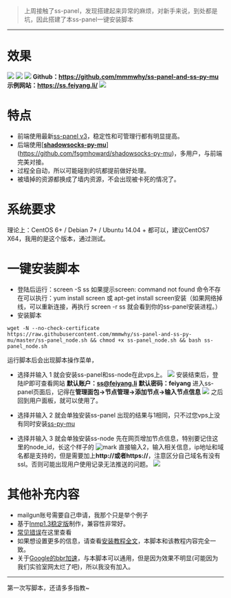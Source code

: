 > 上周接触了ss-panel，发现搭建起来异常的麻烦，对新手来说，到处都是坑，因此搭建了本ss-panel一键安装脚本

---

# 效果
![](http://cdn.mmmxcc.cn/blog/20170509/191015542.png)
![](http://cdn.mmmxcc.cn/blog/20170509/191042466.png)
![](http://cdn.mmmxcc.cn/blog/20170509/191103228.png)
**Github：https://github.com/mmmwhy/ss-panel-and-ss-py-mu**
**示例网站：https://ss.feiyang.li/**
![](http://cdn.mmmxcc.cn/blog/20170509/215724204.png)
# 特点
- 前端使用最新[ss-panel v3](https://github.com/orvice/ss-panel)，稳定性和可管理行都有明显提高。
- 后端使用[**[shadowsocks-py-mu](https://github.com/fsgmhoward/shadowsocks-py-mu)**](https://github.com/fsgmhoward/shadowsocks-py-mu)，多用户，与前端完美对接。
- 过程全自动，所以可能碰到的坑都提前做好处理。
- 被墙掉的资源都换成了墙内资源，不会出现被卡死的情况了。

# 系统要求
理论上：CentOS 6+ / Debian 7+ / Ubuntu 14.04 +  都可以，建议CentOS7 X64，我用的是这个版本，通过测试。

# 一键安装脚本
- 登陆后运行：screen -S ss
如果提示screen: command not found 命令不存在可以执行：yum install screen 或 apt-get install screen安装（如果网络掉线，可以重新连接，再执行 screen -r ss 就会看到你的ss-panel安装进程。）
- 安装脚本
```
wget -N --no-check-certificate https://raw.githubusercontent.com/mmmwhy/ss-panel-and-ss-py-mu/master/ss-panel_node.sh && chmod +x ss-panel_node.sh && bash ss-panel_node.sh
```

运行脚本后会出现脚本操作菜单，
- 选择并输入 1 就会安装ss-panel和ss-node在此vps上。
![](http://cdn.mmmxcc.cn/blog/20170509/214909086.png)
安装结束后，登陆IP即可查看网站
**默认账户：ss@feiyang.li**
**默认密码：feiyang**
进入ss-panel页面后，记得在**管理面包->节点管理->添加节点->输入节点信息**
![](http://cdn.mmmxcc.cn/blog/20170510/085511290.png)
之后回到用户面板，就可以使用了。

- 选择并输入 2 就会单独安装ss-panel
出现的结果与1相同，只不过您vps上没有同时安装[ss-py-mu](https://github.com/fsgmhoward/shadowsocks-py-mu)
- 选择并输入 3 就会单独安装ss-node
先在网页增加节点信息，特别要记住这里的node_id，长这个样子的
![mark](http://cdn.mmmxcc.cn/blog/20170509/221038086.png)
直接输入2，输入相关信息，ip地址和域名都是支持的，但是需要加上**http://或者https://**，注意区分自己域名有没有ssl。否则可能出现用户使用记录无法推送的问题。
![](http://cdn.mmmxcc.cn/blog/20170509/221216262.png)

# 其他补充内容
- mailgun账号需要自己申请，我那个只是举个例子
- 基于[lnmp1.3稳定版](https://lnmp.org/)制作，兼容性非常好。
- [常见错误](http://feiyang.li/2017/05/03/ss-panel/index.html#常见错误)在这里查看
- 如果想设置更多的信息，请查看[安装教程全文](http://feiyang.li/2017/05/05/ss-panel-full/index.html)，本脚本和该教程内容完全一致。
- 关于[Google的bbr加速](http://feiyang.li/2017/05/05/ss-panel-full/index.html#谷歌BBR加速)，与本脚本可以通用，但是因为效果不明显(可能因为我们实验室网太烂了吧)，所以我没有加入。

---

第一次写脚本，还请多多指教~
